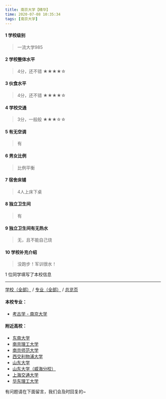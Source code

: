 ```yaml
---
title: 南京大学【精华】
time: 2020-07-08 10:35:34
tags: [南京大学]
---
```

#### 1 学校级别
> 一流大学985


#### 2 学校整体水平
> 4分，还不错
★★★★☆


#### 3 伙食水平
>  4分，还不错
★★★★☆


#### 4 学校交通
> 3分，一般般
★★★☆☆


#### 5 有无空调
> 有


#### 6 男女比例
> 比例平衡


#### 7 宿舍床铺
> 4人上床下桌
 

#### 8 独立卫生间
> 有


#### 9 独立卫生间有无热水
> 无，且不能自己烧


#### 10 学校补充介绍
> 没跑步！军训很水！

1 位同学填写了本校信息
***
[学校（全部）](https://univgo.github.io/2020/07/08/3efa6bcca419) / [专业（全部）](https://univgo.github.io/2020/07/08/2d4c6d3552c2) / [总览页](https://univgo.github.io/2020/07/08/445daeb4fa00)
#### 本校专业：
- [考古学 - 南京大学](https://univgo.github.io/2020/07/08/8b1c9707de0a)

#### 附近高校：
- [东南大学](https://univgo.github.io/2020/07/08/7c9765dde398)
- [南京理工大学](https://univgo.github.io/2020/07/08/78f8c5c12c94)
- [南京师范大学](https://univgo.github.io/2020/07/08/cc0a5c5c4b7e)
- [西交利物浦大学](https://univgo.github.io/2020/07/08/bba556df68b5)
&nbsp; 
- [山东大学](https://univgo.github.io/2020/07/08/6daf597632a6) 
- [山东大学（威海分校）](https://univgo.github.io/2020/07/08/82e26b5bbaa0)
&nbsp; 
- [上海交通大学](https://univgo.github.io/2020/07/08/上海交通大学)
- [华东理工大学](https://univgo.github.io/2020/07/08/1f9c40544f83)


有问题请在下面留言，我们会及时回复的~
